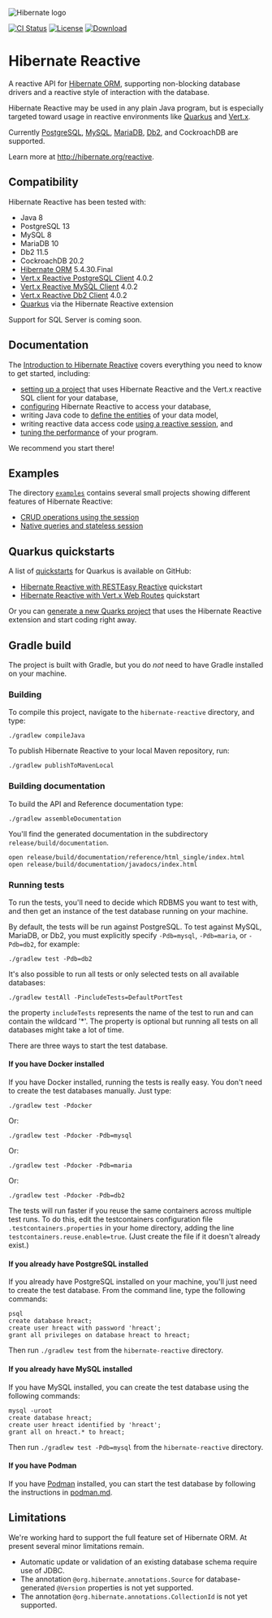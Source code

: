 
![Hibernate logo][]

[![CI Status](https://github.com/hibernate/hibernate-reactive/workflows/Hibernate%20Reactive%20CI/badge.svg)](https://github.com/hibernate/hibernate-reactive/actions?query=workflow%3A%22Hibernate+Reactive+CI%22)
[![License](https://img.shields.io/badge/License-LGPL%202.1-green.svg)](https://opensource.org/licenses/LGPL-2.1)
[![Download](https://api.bintray.com/packages/hibernate/artifacts/hibernate-reactive/images/download.svg)](https://bintray.com/hibernate/artifacts/hibernate-reactive/_latestVersion)

[Hibernate logo]: http://static.jboss.org/hibernate/images/hibernate_logo_whitebkg_200px.png

# Hibernate Reactive

A reactive API for [Hibernate ORM][], supporting non-blocking database
drivers and a reactive style of interaction with the database.

Hibernate Reactive may be used in any plain Java program, but is 
especially targeted toward usage in reactive environments like 
[Quarkus][] and [Vert.x][].

Currently [PostgreSQL][], [MySQL][], [MariaDB][], [Db2][], and 
CockroachDB are supported.

Learn more at <http://hibernate.org/reactive>.

[Hibernate ORM]: https://hibernate.org/orm/
[Quarkus]: https://quarkus.io
[Quarkus quickstarts]: https://github.com/quarkusio/quarkus-quickstarts
[Vert.x]: https://vertx.io

## Compatibility

Hibernate Reactive has been tested with:

- Java 8
- PostgreSQL 13
- MySQL 8
- MariaDB 10
- Db2 11.5
- CockroachDB 20.2
- [Hibernate ORM][] 5.4.30.Final
- [Vert.x Reactive PostgreSQL Client](https://vertx.io/docs/vertx-pg-client/java/) 4.0.2
- [Vert.x Reactive MySQL Client](https://vertx.io/docs/vertx-mysql-client/java/) 4.0.2
- [Vert.x Reactive Db2 Client](https://vertx.io/docs/vertx-db2-client/java/) 4.0.2
- [Quarkus][Quarkus] via the Hibernate Reactive extension

Support for SQL Server is coming soon.

[PostgreSQL]: https://www.postgresql.org
[MySQL]: https://www.mysql.com
[MariaDB]: https://mariadb.com
[DB2]: https://www.ibm.com/analytics/db2

## Documentation

The [Introduction to Hibernate Reactive][introduction] covers 
everything you need to know to get started, including:

- [setting up a project][build] that uses Hibernate Reactive and the 
  Vert.x reactive SQL client for your database,
- [configuring][config] Hibernate Reactive to access your database,
- writing Java code to [define the entities][model] of your data model, 
- writing reactive data access code [using a reactive session][session], 
  and
- [tuning the performance][performance] of your program.

We recommend you start there!

[introduction]: https://github.com/hibernate/hibernate-reactive/blob/main/documentation/src/main/asciidoc/reference/introduction.adoc

[build]: https://github.com/hibernate/hibernate-reactive/blob/main/documentation/src/main/asciidoc/reference/introduction.adoc#including-hibernate-reactive-in-your-project-build
[config]: https://github.com/hibernate/hibernate-reactive/blob/main/documentation/src/main/asciidoc/reference/introduction.adoc#basic-configuration
[model]: https://github.com/hibernate/hibernate-reactive/blob/main/documentation/src/main/asciidoc/reference/introduction.adoc#mapping-entity-classes
[session]: https://github.com/hibernate/hibernate-reactive/blob/main/documentation/src/main/asciidoc/reference/introduction.adoc#using-the-reactive-session
[performance]: https://github.com/hibernate/hibernate-reactive/blob/main/documentation/src/main/asciidoc/reference/introduction.adoc#tuning-and-performance

## Examples

The directory [`examples`][examples] contains several small projects showing
different features of Hibernate Reactive:

  - [CRUD operations using the session](https://github.com/hibernate/hibernate-reactive/tree/main/examples/session-example)
  - [Native queries and stateless session](https://github.com/hibernate/hibernate-reactive/tree/main/examples/native-sql-example)

[examples]: https://github.com/hibernate/hibernate-reactive/tree/main/examples

## Quarkus quickstarts

A list of [quickstarts][Quarkus quickstarts] for Quarkus is available on GitHub:
  - [Hibernate Reactive with RESTEasy Reactive](https://github.com/quarkusio/quarkus-quickstarts/tree/main/hibernate-reactive-quickstart) quickstart
  - [Hibernate Reactive with Vert.x Web Routes](https://github.com/quarkusio/quarkus-quickstarts/tree/main/hibernate-reactive-routes-quickstart) quickstart

Or you can [generate a new Quarks project](https://code.quarkus.io/?g=org.acme&a=code-with-quarkus&v=1.0.0-SNAPSHOT&b=MAVEN&s=r1s&cn=code.quarkus.io)
that uses the Hibernate Reactive extension and start coding right away.

## Gradle build

The project is built with Gradle, but you do _not_ need to have Gradle
installed on your machine.

### Building

To compile this project, navigate to the `hibernate-reactive` directory, 
and type:

    ./gradlew compileJava

To publish Hibernate Reactive to your local Maven repository, run:

    ./gradlew publishToMavenLocal

### Building documentation

To build the API and Reference documentation type:

    ./gradlew assembleDocumentation

You'll find the generated documentation in the subdirectory
`release/build/documentation`.

    open release/build/documentation/reference/html_single/index.html
    open release/build/documentation/javadocs/index.html

### Running tests

To run the tests, you'll need to decide which RDBMS you want to test 
with, and then get an instance of the test database running on your 
machine.

By default, the tests will be run against PostgreSQL. To test against 
MySQL, MariaDB, or Db2, you must explicitly specify `-Pdb=mysql`,
`-Pdb=maria`, or `-Pdb=db2`, for example:

    ./gradlew test -Pdb=db2
    
It's also possible to run all tests or only selected tests on
all available databases:

    ./gradlew testAll -PincludeTests=DefaultPortTest

the property `includeTests` represents the name of the test to run
and can contain the wildcard '*'. The property is optional but
running all tests on all databases might take a lot of time.

There are three ways to start the test database.
    
#### If you have Docker installed

If you have Docker installed, running the tests is really easy. You
don't need to create the test databases manually. Just type:

    ./gradlew test -Pdocker

Or:

    ./gradlew test -Pdocker -Pdb=mysql

Or:

    ./gradlew test -Pdocker -Pdb=maria

Or:

    ./gradlew test -Pdocker -Pdb=db2

The tests will run faster if you reuse the same containers across 
multiple test runs. To do this, edit the testcontainers configuration 
file `.testcontainers.properties` in your home directory, adding the 
line `testcontainers.reuse.enable=true`. (Just create the file if it 
doesn't already exist.)

#### If you already have PostgreSQL installed

If you already have PostgreSQL installed on your machine, you'll just 
need to create the test database. From the command line, type the 
following commands:

    psql
    create database hreact;
    create user hreact with password 'hreact';
    grant all privileges on database hreact to hreact;

Then run `./gradlew test` from the `hibernate-reactive` directory.

#### If you already have MySQL installed

If you have MySQL installed, you can create the test database using 
the following commands:

    mysql -uroot
    create database hreact;
    create user hreact identified by 'hreact';
    grant all on hreact.* to hreact;

Then run `./gradlew test -Pdb=mysql` from the `hibernate-reactive` 
directory.

#### If you have Podman

If you have [Podman][podman] installed, you can start the test
database by following the instructions in [podman.md](podman.md).

[podman]: https://podman.io

## Limitations

We're working hard to support the full feature set of Hibernate ORM. 
At present several minor limitations remain.

- Automatic update or validation of an existing database schema require 
  use of JDBC.
- The annotation `@org.hibernate.annotations.Source` for 
  database-generated `@Version` properties is not yet supported.
- The annotation `@org.hibernate.annotations.CollectionId` is not yet 
  supported.
